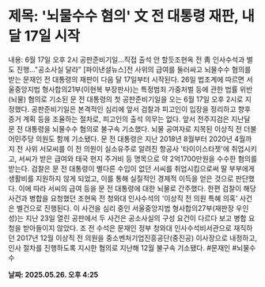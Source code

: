 # **제목: '뇌물수수 혐의' 文 전 대통령 재판, 내달 17일 시작**

  내용: 6월 17일 오후 2시 공판준비기일...직접 출석 안 할듯조현옥 전 靑 인사수석과 별도 진행..."공소사실 달라"     [파이낸셜뉴스]전 사위의 급여를 둘러싸고 뇌물수수 혐의를 받는 문재인 전 대통령의 재판이 다음 달 17일부터 시작된다.    26일 법조계에 따르면 서울중앙지법 형사합의21부(이현복 부장판사)는 특정범죄 가중처벌 등에 관한 법률 위반(뇌물) 혐의로 기소된 문 전 대통령의 첫 공판준비기일을 오는 6월 17일 오후 2시로 지정했다.    공판준비기일은 본격적인 심리에 앞서 검찰과 피고인이 입장을 정리하고 향후 증거 계획 등을 조율하는 절차로, 피고인의 출석 의무는 없다.    앞서 전주지검은 지난달 문 전 대통령을 뇌물수수 혐의로 불구속 기소했다. 뇌물 공여자로 지목된 이상직 전 더불어민주당 의원도 함께 기소됐다.    문 전 대통령은 지난 2018년 8월부터 2020년 4월까지 전 사위 서모씨를 이 전 의원이 실소유주로 알려진 항공사 '타이이스타젯'에 취업시키고, 서씨가 받은 급여와 태국 현지 주거비 등 명목으로 약 2억1700만원을 수수한 혐의를 받는다.    검찰은 문 전 대통령이 별다른 수입이 없던 서씨를 취업시킴으로써 딸 부부에게 생활비를 지원하지 않게 되었고, 이를 통해 실질적인 경제적 이득을 얻은 것으로 판단했다. 이에 따라 서씨의 급여 등을 문 전 대통령에 대한 뇌물로 간주했다.    한편 검찰이 해당 사건과 병합을 요청했던 조현옥 전 청와대 인사수석의 '이상직 전 의원 특혜 의혹' 사건은 별건으로 진행된다. 이 사건을 심리 중인 서울중앙지법 형사합의27부(재판장 우인성)는 지난 23일 열린 공판에서 두 사건은 공소사실의 구성 요건이 다르다 보고 병합 요청을 받아들이지 않았다.    조 전 수석은 문재인 정부 청와대 인사수석비서관으로 재직하던 2017년 12월 이상직 전 의원을 중소벤처기업진흥공단(중진공) 이사장으로 내정하고, 인사 절차를 진행하도록 지시한 혐의로 지난해 12월 불구속 기소됐다. #문재인 #뇌물수수

  **날짜: 2025.05.26. 오후 4:25**